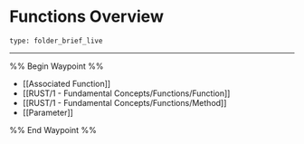 # Functions Overview
 
```ccard
type: folder_brief_live
```

---

%% Begin Waypoint %%
- [[Associated Function]]
- [[RUST/1 - Fundamental Concepts/Functions/Function]]
- [[RUST/1 - Fundamental Concepts/Functions/Method]]
- [[Parameter]]

%% End Waypoint %%